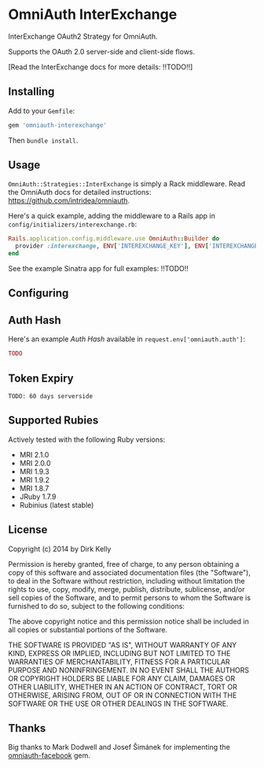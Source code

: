 # OmniAuth InterExchange

InterExchange OAuth2 Strategy for OmniAuth.

Supports the OAuth 2.0 server-side and client-side flows.

[Read the InterExchange docs for more details: !!TODO!!]

## Installing

Add to your `Gemfile`:

```ruby
gem 'omniauth-interexchange'
```

Then `bundle install`.

## Usage

`OmniAuth::Strategies::InterExchange` is simply a Rack middleware. Read the OmniAuth docs for detailed instructions: https://github.com/intridea/omniauth.

Here's a quick example, adding the middleware to a Rails app in `config/initializers/interexchange.rb`:

```ruby
Rails.application.config.middleware.use OmniAuth::Builder do
  provider :interexchange, ENV['INTEREXCHANGE_KEY'], ENV['INTEREXCHANGE_SECRET']
end
```

See the example Sinatra app for full examples: !!TODO!!

## Configuring

## Auth Hash

Here's an example *Auth Hash* available in `request.env['omniauth.auth']`:

```ruby
TODO
```

## Token Expiry

`TODO: 60 days serverside`

## Supported Rubies

Actively tested with the following Ruby versions:

- MRI 2.1.0
- MRI 2.0.0
- MRI 1.9.3
- MRI 1.9.2
- MRI 1.8.7
- JRuby 1.7.9
- Rubinius (latest stable)

## License

Copyright (c) 2014 by Dirk Kelly

Permission is hereby granted, free of charge, to any person obtaining a copy of this software and associated documentation files (the "Software"), to deal in the Software without restriction, including without limitation the rights to use, copy, modify, merge, publish, distribute, sublicense, and/or sell copies of the Software, and to permit persons to whom the Software is furnished to do so, subject to the following conditions:

The above copyright notice and this permission notice shall be included in all copies or substantial portions of the Software.

THE SOFTWARE IS PROVIDED "AS IS", WITHOUT WARRANTY OF ANY KIND, EXPRESS OR IMPLIED, INCLUDING BUT NOT LIMITED TO THE WARRANTIES OF MERCHANTABILITY, FITNESS FOR A PARTICULAR PURPOSE AND NONINFRINGEMENT. IN NO EVENT SHALL THE AUTHORS OR COPYRIGHT HOLDERS BE LIABLE FOR ANY CLAIM, DAMAGES OR OTHER LIABILITY, WHETHER IN AN ACTION OF CONTRACT, TORT OR OTHERWISE, ARISING FROM, OUT OF OR IN CONNECTION WITH THE SOFTWARE OR THE USE OR OTHER DEALINGS IN THE SOFTWARE.

## Thanks

Big thanks to Mark Dodwell and Josef Šimánek for implementing the [omniauth-facebook] gem.

[omniauth-facebook]: https://github.com/mkdynamic/omniauth-facebook
